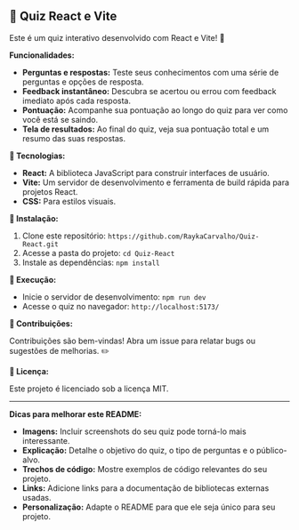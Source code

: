 ## 🧠 Quiz React e Vite

Este é um quiz interativo desenvolvido com React e Vite! 🚀

**Funcionalidades:**

* **Perguntas e respostas:** Teste seus conhecimentos com uma série de perguntas e opções de resposta.
* **Feedback instantâneo:** Descubra se acertou ou errou com feedback imediato após cada resposta.
* **Pontuação:** Acompanhe sua pontuação ao longo do quiz para ver como você está se saindo.
* **Tela de resultados:** Ao final do quiz, veja sua pontuação total e um resumo das suas respostas.

**🧰 Tecnologias:**

* **React:** A biblioteca JavaScript para construir interfaces de usuário.
* **Vite:** Um servidor de desenvolvimento e ferramenta de build rápida para projetos React.
* **CSS:** Para estilos visuais.

**🧰 Instalação:**

1. Clone este repositório: `https://github.com/RaykaCarvalho/Quiz-React.git`
2. Acesse a pasta do projeto: `cd Quiz-React`
3. Instale as dependências: `npm install`

**🚀 Execução:**

* Inicie o servidor de desenvolvimento: `npm run dev`
* Acesse o quiz no navegador: `http://localhost:5173/`

**🤝 Contribuições:**

Contribuições são bem-vindas! Abra um issue para relatar bugs ou sugestões de melhorias. :pencil2:

**📝 Licença:**

Este projeto é licenciado sob a licença MIT.

---

**Dicas para melhorar este README:**

* **Imagens:** Incluir screenshots do seu quiz pode torná-lo mais interessante.
* **Explicação:** Detalhe o objetivo do quiz, o tipo de perguntas e o público-alvo.
* **Trechos de código:** Mostre exemplos de código relevantes do seu projeto.
* **Links:** Adicione links para a documentação de bibliotecas externas usadas.
* **Personalização:** Adapte o README para que ele seja único para seu projeto.
